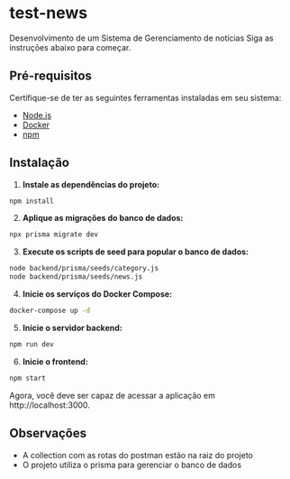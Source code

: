 # test-news
Desenvolvimento de um Sistema de Gerenciamento de notícias
Siga as instruções abaixo para começar.

##

## Pré-requisitos

Certifique-se de ter as seguintes ferramentas instaladas em seu sistema:

- [Node.js](https://nodejs.org/)
- [Docker](https://www.docker.com/)
- [npm](https://www.npmjs.com/)

## Instalação

1. **Instale as dependências do projeto:**

```bash
npm install
```

2. **Aplique as migrações do banco de dados:**

```bash
npx prisma migrate dev
```

3. **Execute os scripts de seed para popular o banco de dados:**

```bash
node backend/prisma/seeds/category.js
node backend/prisma/seeds/news.js
```

4. **Inicie os serviços do Docker Compose:**

```bash
docker-compose up -d
```

5. **Inicie o servidor backend:**

```bash
npm run dev
```

6. **Inicie o frontend:**

```bash
npm start
```

Agora, você deve ser capaz de acessar a aplicação em http://localhost:3000.

## Observações
- A collection com as rotas do postman estão na raiz do projeto
- O projeto utiliza o prisma para gerenciar o banco de dados